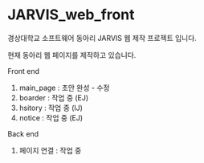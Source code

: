 # JARVIS_web_front
경상대학교 소프트웨어 동아리 JARVIS 웹 제작 프로젝트 입니다.

현재 동아리 웹 페이지를 제작하고 있습니다.





Front end

1. main_page : 초안 완성 - 수정 
2. boarder : 작업 중 (EJ)
3. hsitory : 작업 중 (IJ)
4. notice : 작업 중 (EJ)





Back end
1. 페이지 연결 : 작업 중
